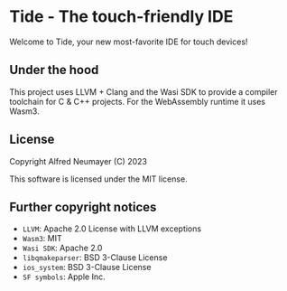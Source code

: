 # Tide - The touch-friendly IDE

Welcome to Tide, your new most-favorite IDE for touch devices!


## Under the hood

This project uses LLVM + Clang and the Wasi SDK to provide a compiler toolchain for C & C++ projects. For the WebAssembly runtime it uses Wasm3.


## License

Copyright Alfred Neumayer (C) 2023

This software is licensed under the MIT license.


## Further copyright notices

- `LLVM`: Apache 2.0 License with LLVM exceptions
- `Wasm3`: MIT
- `Wasi SDK`: Apache 2.0
- `libqmakeparser`: BSD 3-Clause License
- `ios_system`: BSD 3-Clause License
- `SF symbols`: Apple Inc.